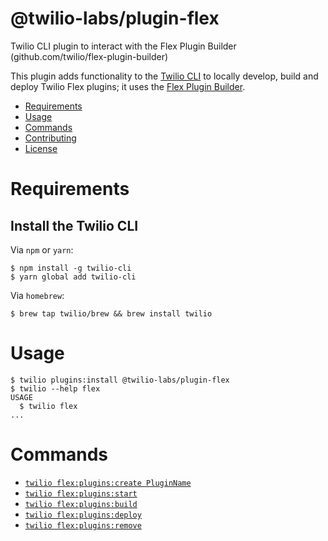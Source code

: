@twilio-labs/plugin-flex
========================

Twilio CLI plugin to interact with the Flex Plugin Builder (github.com/twilio/flex-plugin-builder)

This plugin adds functionality to the [Twilio CLI](https://github.com/twilio/twilio-cli) to locally develop,
build and deploy Twilio Flex plugins; it uses the [Flex Plugin Builder](https://github.com/twilio/flex-plugin-builder).

<!-- toc -->
* [Requirements](#requirements)
* [Usage](#usage)
* [Commands](#commands)
* [Contributing](#contributing)
* [License](#license)
<!-- tocstop -->

# Requirements

## Install the Twilio CLI

Via `npm` or `yarn`:

```sh-session
$ npm install -g twilio-cli
$ yarn global add twilio-cli
```

Via `homebrew`:

```sh-session
$ brew tap twilio/brew && brew install twilio
```

# Usage

```sh-session
$ twilio plugins:install @twilio-labs/plugin-flex
$ twilio --help flex
USAGE
  $ twilio flex
...
```

# Commands

<!-- commands -->
* [`twilio flex:plugins:create PluginName`](#twilio-flexpluginscreate)
* [`twilio flex:plugins:start`](#twilio-flex-start)
* [`twilio flex:plugins:build`](#twilio-flex-build)
* [`twilio flex:plugins:deploy`](#twilio-flex-deploy)
* [`twilio flex:plugins:remove`](#twilio-flex-remove)
